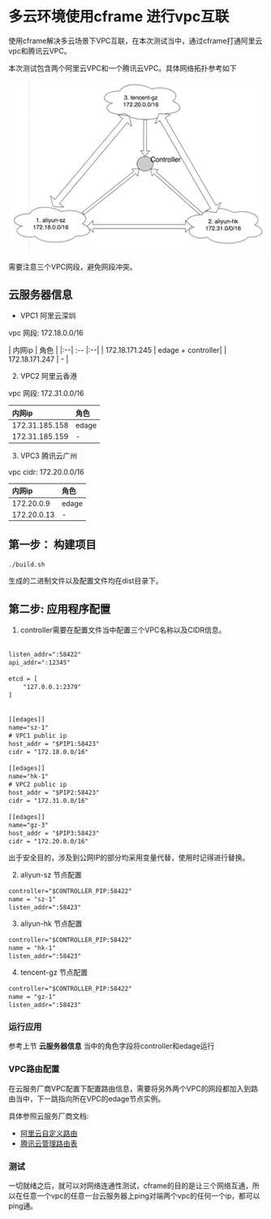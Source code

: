 # 多云环境使用cframe 进行vpc互联
使用cframe解决多云场景下VPC互联，在本次测试当中，通过cframe打通阿里云vpc和腾讯云VPC。

本次测试包含两个阿里云VPC和一个腾讯云VPC。具体网络拓扑参考如下

![images/cframe1.1.0.jpg](images/cframe1.1.0.jpg)

需要注意三个VPC网段，避免网段冲突。

## 云服务器信息

- VPC1 阿里云深圳

vpc 网段: 172.18.0.0/16

| 内网ip | 角色 |
|:--| :-- |:--|
| 172.18.171.245 | edage + controller|
| 172.18.171.247 | - |

2. VPC2 阿里云香港

vpc 网段: 172.31.0.0/16

| 内网ip | 角色 |
|:--|:--|
| 172.31.185.158 | edage |
| 172.31.185.159 | - |

3. VPC3 腾讯云广州

vpc cidr: 172.20.0.0/16

| 内网ip | 角色 |
|:--|:--|
| 172.20.0.9  | edage |
| 172.20.0.13 | - |

## 第一步： 构建项目
```
./build.sh
```

生成的二进制文件以及配置文件均在dist目录下。

## 第二步: 应用程序配置

1. controller需要在配置文件当中配置三个VPC名称以及CIDR信息。

```

listen_addr=":58422"
api_addr=":12345"

etcd = [
    "127.0.0.1:2379"
]


[[edages]]
name="sz-1"
# VPC1 public ip
host_addr = "$PIP1:58423"
cidr = "172.18.0.0/16"

[[edages]]
name="hk-1"
# VPC2 public ip
host_addr = "$PIP2:58423"
cidr = "172.31.0.0/16"

[[edages]]
name="gz-3"
host_addr = "$PIP3:58423"
cidr = "172.20.0.0/16"
```

出于安全目的，涉及到公网IP的部分均采用变量代替，使用时记得进行替换。

2. aliyun-sz 节点配置

```
controller="$CONTROLLER_PIP:58422"
name = "sz-1"
listen_addr=":58423"

```

3. aliyun-hk 节点配置

```
controller="$CONTROLLER_PIP:58422"
name = "hk-1"
listen_addr=":58423"

```

4. tencent-gz 节点配置

```
controller="$CONTROLLER_PIP:58422"
name = "gz-1"
listen_addr=":58423"

```

### 运行应用
参考上节 **云服务器信息** 当中的角色字段将controller和edage运行

### VPC路由配置
在云服务厂商VPC配置下配置路由信息，需要将另外两个VPC的网段都加入到路由当中，下一跳指向所在VPC的edage节点实例。

具体参照云服务厂商文档:

- [阿里云自定义路由](https://help.aliyun.com/document_detail/87057.html?spm=a2c4g.11186623.6.585.40b01db2U1KwfP)
- [腾讯云管理路由表](https://cloud.tencent.com/document/product/215/36682)


### 测试
一切就绪之后，就可以对网络连通性测试，cframe的目的是让三个网络互通，所以在任意一个vpc的任意一台云服务器上ping对端两个vpc的任何一个ip，都可以ping通。